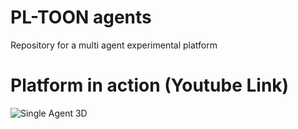 # PL-TOON agents
Repository for a multi agent experimental platform 

# Platform in action (Youtube Link)

![Single Agent 3D](/fusion360_images/fusion4.png)
